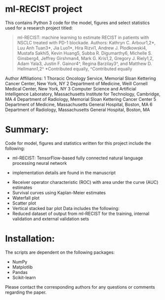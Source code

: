 # ml-RECIST project
This contains Python 3 code for the model, figures and select statistics used for a research project titled:

>ml-RECIST: machine learning to estimate RECIST in patients with NSCLC treated with PD-1 blockade.
>Authors: Kathryn C. Arbour1,2*, Luu Anh Tuan3*, Jia Luo1*, Hira Rizvi1, Andrew J. Plodkowski4, Mustafa Sakhi5, Kevin Huang5, Subba R. Digumarthy6, Michelle S. Ginsberg4, Jeffrey Girshman4, Mark G. Kris1,2, Gregory J. Riely1,2, Adam Yala3, Justin F. Gainor4^, Regina Barzilay3^, and Matthew D. Hellmann1,2^
>*Contributed equally, ^Contributed equally 

Author Affiliations: 
1 Thoracic Oncology Service, Memorial Sloan Kettering Cancer Center, New York, NY
2 Department of Medicine, Weill Cornell Medical Center, New York, NY
3 Computer Science and Artificial Intelligence Laboratory, Massachusetts Institute for Technology, Cambridge, MA
4 Department of Radiology, Memorial Sloan Kettering Cancer Center 
5 Department of Medicine, Massachusetts General Hospital, Boston, MA
6 Department of Radiology, Massachusetts General Hospital, Boston, MA

# Summary:
Code for model, figures and statistics written for this project include the following:
* ml-RECIST: TensorFlow-based fully connected natural language processing neural network 
- implementation details are found in the manuscript
* Receiver operator characteristic (ROC) with area under the curve (AUC) estimates
* Survival curves using Kaplan-Meier estimates
* Waterfall plot
* Scatter plot
* Vertical stacked bar plot
Data includes the following:
* Reduced dataset of output from ml-RECIST for the training, internal validation and external validation sets

# Installation:
The scripts are dependent on the following packages:
* NumPy
* Matplotlib
* Pandas
* Scikit-learn

Please contact the corresponding authors for any questions or comments regarding the paper.
